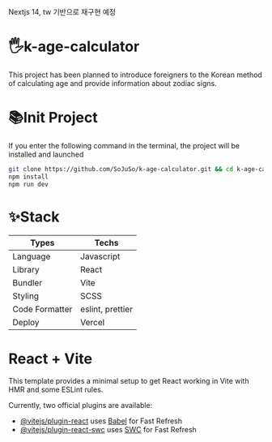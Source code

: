 Nextjs 14, tw 기반으로 재구현 예정

# 🖐️k-age-calculator

This project has been planned to introduce foreigners to the Korean method of calculating age and provide information about zodiac signs.

# 📚Init Project

If you enter the following command in the terminal, the project will be installed and launched

```bash
git clone https://github.com/SoJuSo/k-age-calculator.git && cd k-age-calculator
npm install
npm run dev
```

# ✨Stack

| Types          | Techs            |
| -------------- | ---------------- |
| Language       | Javascript       |
| Library        | React            |
| Bundler        | Vite             |
| Styling        | SCSS             |
| Code Formatter | eslint, prettier |
| Deploy         | Vercel           |

# React + Vite

This template provides a minimal setup to get React working in Vite with HMR and some ESLint rules.

Currently, two official plugins are available:

- [@vitejs/plugin-react](https://github.com/vitejs/vite-plugin-react/blob/main/packages/plugin-react/README.md) uses [Babel](https://babeljs.io/) for Fast Refresh
- [@vitejs/plugin-react-swc](https://github.com/vitejs/vite-plugin-react-swc) uses [SWC](https://swc.rs/) for Fast Refresh
